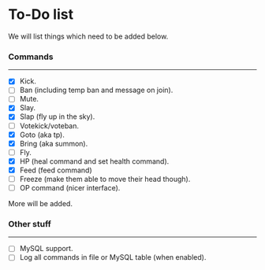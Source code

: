 To-Do list
====

We will list things which need to be added below.

### Commands
---

- [x] Kick.
- [ ] Ban (including temp ban and message on join).
- [ ] Mute.
- [x] Slay.
- [x] Slap (fly up in the sky).
- [ ] Votekick/voteban.
- [x] Goto (aka tp).
- [x] Bring (aka summon).
- [ ] Fly.
- [x] HP (heal command and set health command).
- [x] Feed (feed command)
- [ ] Freeze (make them able to move their head though).
- [ ] OP command (nicer interface).

More will be added.

### Other stuff
---
- [ ] MySQL support.
- [ ] Log all commands in file or MySQL table (when enabled).